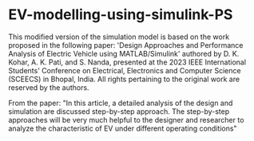 # EV-modelling-using-simulink-PS
This modified version of the simulation model is based on the work proposed in the following paper: 'Design Approaches and Performance Analysis of Electric Vehicle using MATLAB/Simulink' authored by D. K. Kohar, A. K. Pati, and S. Nanda, presented at the 2023 IEEE International Students' Conference on Electrical, Electronics and Computer Science (SCEECS) in Bhopal, India. All rights pertaining to the original work are reserved by the authors.

From the paper: "In this article, a detailed analysis of the design and simulation are discussed step-by-step approach. The step-by-step approaches will be very much helpful to the designer and researcher to analyze the characteristic of EV under different operating conditions"
